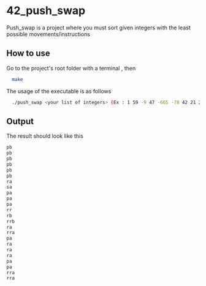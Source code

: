 # 42_push_swap
Push_swap is a project where you must sort given integers with the least possible movements/instructions

## How to use
Go to the project's root folder with a terminal , then

```bash
  make
```
The usage of the executable is as follows

```bash
  ./push_swap <your list of integers> (Ex : 1 59 -9 47 -665 -78 42 21 2)
```

## Output
The result should look like this 

```bash
pb
pb
pb
pb
pb
pb
ra
sa
pa
pa
pa
rr
rb
rrb
ra
rra
pa
ra
ra
ra
pa
pa
rra
rra
```
